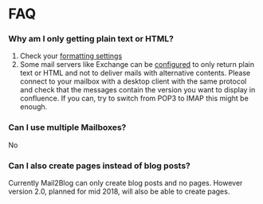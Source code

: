 # FAQ

### Why am I only getting plain text or HTML?

1. Check your [formatting settings](formatting.md)
2. Some mail servers like Exchange can be
[configured](https://technet.microsoft.com/en-us/library/aa997869%28v=exchg.150%29.aspx)
to only return plain text or HTML and not to deliver mails with alternative contents.
Please connect to your mailbox with a desktop client with the same protocol and check that
the messages contain the version you want to display in confluence. If you can, try to switch from
POP3 to IMAP this might be enough.

### Can I use multiple Mailboxes?

No

### Can I also create pages instead of blog posts?

Currently Mail2Blog can only create blog posts and no pages. However version 2.0, planned for mid 2018, will also be able
to create pages.
